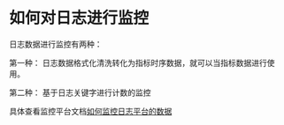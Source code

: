 # 如何对日志进行监控


日志数据进行监控有两种：

第一种： 日志数据格式化清洗转化为指标时序数据，就可以当指标数据进行使用。

第二种： 基于日志关键字进行计数的监控


具体查看监控平台文档[如何监控日志平台的数据](../../../监控平台/产品白皮书/alarm-configurations/log_monitor.md)

